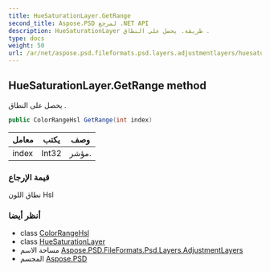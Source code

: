```yaml
---
title: HueSaturationLayer.GetRange
second_title: Aspose.PSD لمرجع .NET API
description: HueSaturationLayer طريقة. يحصل على النطاق .
type: docs
weight: 50
url: /ar/net/aspose.psd.fileformats.psd.layers.adjustmentlayers/huesaturationlayer/getrange/
---
```

## HueSaturationLayer.GetRange method

يحصل على النطاق .

```csharp
public ColorRangeHsl GetRange(int index)
```

| معامل | يكتب | وصف |
| --- | --- | --- |
| index | Int32 | مؤشر. |

### قيمة الإرجاع

نطاق اللون Hsl

### أنظر أيضا

* class [ColorRangeHsl](../../../aspose.psd.fileformats.psd.layers.layerresources/colorrangehsl/)
* class [HueSaturationLayer](../)
* مساحة الاسم [Aspose.PSD.FileFormats.Psd.Layers.AdjustmentLayers](../../huesaturationlayer/)
* المجسم [Aspose.PSD](../../../)


